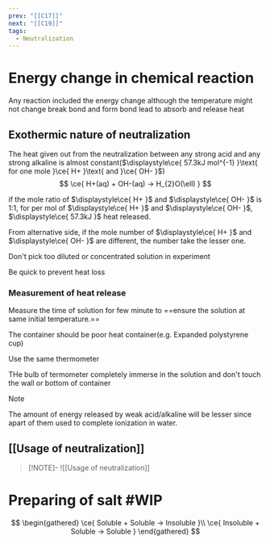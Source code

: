 ```yaml
---
prev: "[[C17]]"
next: "[[C19]]"
tags:
  - Neutralization
---
```


# Energy change in chemical reaction  
Any reaction included the energy change although the temperature might not change 
break bond and form bond lead to absorb and release heat 

## Exothermic nature of neutralization

The heat given out from the neutralization between any strong acid and any strong alkaline is almost constant($\displaystyle\ce{ 57.3kJ mol^{-1} }\text{ for one mole }\ce{ H+ }\text{ and }\ce{ OH- }$)  
$$
\ce{ H+(aq) + OH-(aq) -> H_{2}O(\ell) }
$$

if the mole ratio of $\displaystyle\ce{ H+ }$ and $\displaystyle\ce{ OH- }$ is 1:1, for per mol of $\displaystyle\ce{ H+ }$ and $\displaystyle\ce{ OH- }$, $\displaystyle\ce{ 57.3kJ }$ heat released.

From alternative side, if the mole number of $\displaystyle\ce{ H+ }$ and $\displaystyle\ce{ OH- }$ are different, the number take the lesser one.

Don't pick too diluted or concentrated solution in experiment 

Be quick to prevent heat loss


### Measurement of heat release
Measure the time of solution for few minute to ==ensure the solution at same initial temperature.==

The container should be poor heat container(e.g. Expanded polystyrene cup)

Use the same thermometer

THe bulb of termometer completely immerse in the solution and don't touch the wall or bottom of container 

> [!NOTE]
> The amount of energy released by weak acid/alkaline will be lesser since apart of them used to complete ionization in water.


## [[Usage of neutralization]]
> [!NOTE]-
> ![[Usage of neutralization]]


# Preparing of salt #WIP

$$
\begin{gathered}
\ce{ Soluble + Soluble -> Insoluble }\\
\ce{ Insoluble + Soluble -> Soluble }
\end{gathered}
$$

